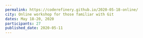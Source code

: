 ```yaml
---
permalink: https://coderefinery.github.io/2020-05-18-online/
city: Online workshop for those familiar with Git
dates: May 18-20, 2020
participants: 27
published_date: 2020-05-11
---
```

